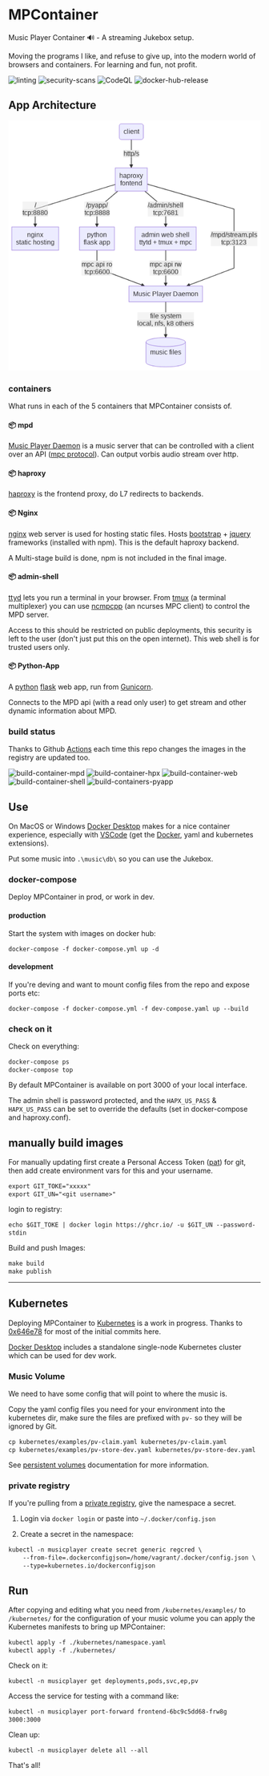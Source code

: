 # MPContainer

Music Player Container 🔊 - A streaming Jukebox setup.

Moving the programs I like, and refuse to give up, into the modern world of browsers and containers. For learning and fun, not profit.

![linting](https://github.com/craig-m/mpcontainer/workflows/linting/badge.svg) ![security-scans](https://github.com/craig-m/mpcontainer/workflows/security-scans/badge.svg) ![CodeQL](https://github.com/craig-m/mpcontainer/workflows/CodeQL/badge.svg) ![docker-hub-release](https://github.com/craig-m/mpcontainer/workflows/docker-hub-release/badge.svg)

## App Architecture

![mpcontainer.mermaid](https://raw.githubusercontent.com/craig-m/mpcontainer/master/docs/mpcontainer-mermaid.png)

### containers

What runs in each of the 5 containers that MPContainer consists of.

#### 📦 mpd

[Music Player Daemon](https://www.musicpd.org/) is a music server that can be controlled with a client over an API ([mpc protocol](https://www.musicpd.org/doc/html/protocol.html)). Can output vorbis audio stream over http.

#### 📦 haproxy

[haproxy](https://www.haproxy.org/) is the frontend proxy, do L7 redirects to backends.

#### 📦 Nginx

[nginx](https://www.nginx.com/) web server is used for hosting static files. Hosts [bootstrap](https://getbootstrap.com/) + [jquery](https://jquery.com/) frameworks (installed with npm). This is the default haproxy backend.

A Multi-stage build is done, npm is not included in the final image.

#### 📦 admin-shell

[ttyd](https://tsl0922.github.io/ttyd/) lets you run a terminal in your browser. From [tmux](https://github.com/tmux/tmux) (a terminal multiplexer) you can use [ncmpcpp](https://rybczak.net/ncmpcpp/) (an ncurses MPC client) to control the MPD server.

Access to this should be restricted on public deployments, this security is left to the user (don't just put this on the open internet). This web shell is for trusted users only.

#### 📦 Python-App

A [python](https://www.python.org/) [flask](https://flask.palletsprojects.com/en/1.1.x/) web app, run from [Gunicorn](https://gunicorn.org/).

Connects to the MPD api (with a read only user) to get stream and other dynamic information about MPD.

### build status

Thanks to Github [Actions](https://github.com/actions) each time this repo changes the images in the registry are updated too.

![build-container-mpd](https://github.com/craig-m/mpcontainer/workflows/build-container-mpd/badge.svg) ![build-container-hpx](https://github.com/craig-m/mpcontainer/workflows/build-container-hpx/badge.svg) ![build-container-web](https://github.com/craig-m/mpcontainer/workflows/build-container-web/badge.svg) ![build-container-shell](https://github.com/craig-m/mpcontainer/workflows/build-container-shell/badge.svg) ![build-containers-pyapp](https://github.com/craig-m/mpcontainer/workflows/build-containers-pyapp/badge.svg)

## Use

On MacOS or Windows [Docker Desktop](https://www.docker.com/products/docker-desktop) makes for a nice container experience, especially with [VSCode](https://code.visualstudio.com/) (get the [Docker](https://code.visualstudio.com/docs/containers/overview), yaml and kubernetes extensions).

Put some music into `.\music\db\` so you can use the Jukebox.

### docker-compose

Deploy MPContainer in prod, or work in dev.

#### production

Start the system with images on docker hub:

```shell
docker-compose -f docker-compose.yml up -d
```

#### development

If you're deving and want to mount config files from the repo and expose ports etc:

```shell
docker-compose -f docker-compose.yml -f dev-compose.yaml up --build
```

### check on it

Check on everything:

```shell
docker-compose ps
docker-compose top
```

By default MPContainer is available on port 3000 of your local interface.

The admin shell is password protected, and the `HAPX_US_PASS` & `HAPX_US_PASS` can be set to override the defaults (set in docker-compose and haproxy.conf).

## manually build images

For manually updating first create a Personal Access Token ([pat](https://docs.github.com/en/github/authenticating-to-github/creating-a-personal-access-token)) for git, then add create environment vars for this and your username.

```shell
export GIT_TOKE="xxxxx"
export GIT_UN="<git username>"
```

login to registry:

```shell
echo $GIT_TOKE | docker login https://ghcr.io/ -u $GIT_UN --password-stdin
```

Build and push Images:

```shell
make build
make publish
```

---

## Kubernetes

Deploying MPContainer to [Kubernetes](https://kubernetes.io/) is a work in progress. Thanks to [0x646e78](https://github.com/0x646e78) for most of the initial commits here.

[Docker Desktop](https://www.docker.com/products/docker-desktop) includes a standalone single-node Kubernetes cluster which can be used for dev work.

### Music Volume

We need to have some config that will point to where the music is.

Copy the yaml config files you need for your environment into the kubernetes dir, make sure the files are prefixed with `pv-` so they will be ignored by Git.

```shell
cp kubernetes/examples/pv-claim.yaml kubernetes/pv-claim.yaml
cp kubernetes/examples/pv-store-dev.yaml kubernetes/pv-store-dev.yaml
```

See [persistent volumes](https://kubernetes.io/docs/concepts/storage/persistent-volumes/) documentation for more information.

### private registry

If you're pulling from a [private registry](https://kubernetes.io/docs/tasks/configure-pod-container/pull-image-private-registry/), give the namespace a secret.

1) Login via `docker login` or paste into `~/.docker/config.json`

2) Create a secret in the namespace:

```shell
kubectl -n musicplayer create secret generic regcred \
    --from-file=.dockerconfigjson=/home/vagrant/.docker/config.json \
    --type=kubernetes.io/dockerconfigjson
```

## Run

After copying and editing what you need from `/kubernetes/examples/` to `/kubernetes/` for the configuration of your music volume you can apply the Kubernetes manifests to bring up MPContainer:

```shell
kubectl apply -f ./kubernetes/namespace.yaml
kubectl apply -f ./kubernetes/
```

Check on it:

```shell
kubectl -n musicplayer get deployments,pods,svc,ep,pv
```

Access the service for testing with a command like:

```shell
kubectl -n musicplayer port-forward frontend-6bc9c5dd68-frw8g 3000:3000
```

Clean up:

```shell
kubectl -n musicplayer delete all --all
```

That's all!
